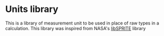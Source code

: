 # Units library
This is a library of measurement unit to be used in place of raw types in a calculation.
This library was inspired from NASA's [libSPRITE](https://github.com/nasa/libSPRITE) library
